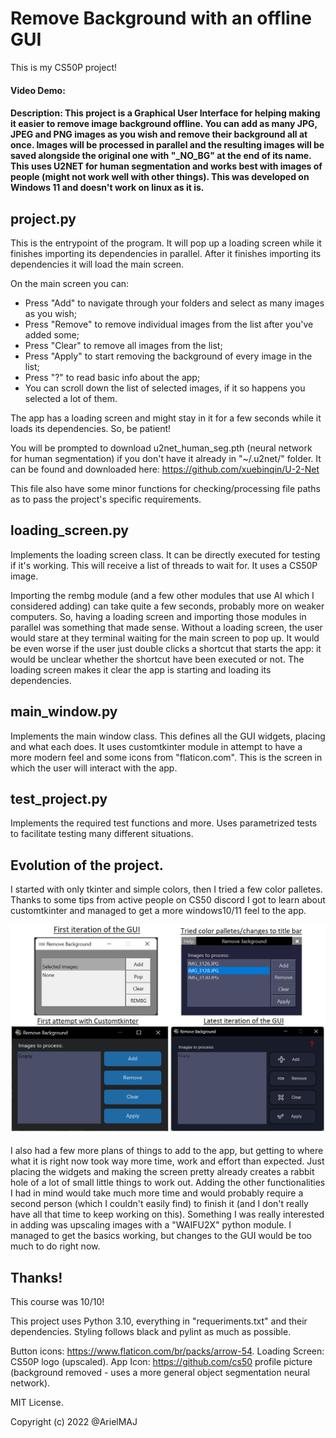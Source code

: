 # Remove Background with an offline GUI

This is my CS50P project!

#### Video Demo: <OMITTED>

#### Description: This project is a Graphical User Interface for helping making it easier to remove image background offline. You can add as many JPG, JPEG and PNG images as you wish and remove their background all at once. Images will be processed in parallel and the resulting images will be saved alongside the original one with "\_NO\_BG" at the end of its name. This uses U2NET for human segmentation and works best with images of people (might not work well with other things). This was developed on Windows 11 and doesn't work on linux as it is.


## project.py

This is the entrypoint of the program. It will pop up a loading screen while it finishes importing its
dependencies in parallel. After it finishes importing its dependencies it will load the main screen.

On the main screen you can:
- Press "Add" to navigate through your folders and select as many images as you wish;
- Press "Remove" to remove individual images from the list after you've added some;
- Press "Clear" to remove all images from the list;
- Press "Apply" to start removing the background of every image in the list;
- Press "?" to read basic info about the app;
- You can scroll down the list of selected images, if it so happens you selected a lot of them.

The app has a loading screen and might stay in it for a few seconds while it loads its dependencies. So, be patient!

You will be prompted to download u2net_human_seg.pth (neural network for human segmentation) if you don't have it already in "\~/.u2net/" folder. It can be found and downloaded here: https://github.com/xuebinqin/U-2-Net

This file also have some minor functions for checking/processing file paths as to pass the project's specific requirements.

## loading_screen.py

Implements the loading screen class. It can be directly executed for testing if it's working. This will receive a list of threads to wait for. It uses a CS50P image.

Importing the rembg module (and a few other modules that use AI which I considered adding) can take quite a few seconds, probably more on weaker computers. So, having a loading screen and importing those modules in parallel was something that made sense. Without a loading screen, the user would stare at they terminal waiting for the main screen to pop up. It would be even worse if the user just double clicks a shortcut that starts the app: it would be unclear whether the shortcut have been executed or not. The loading screen makes it clear the app is starting and loading its dependencies.

## main_window.py

Implements the main window class. This defines all the GUI widgets, placing and what each does. It uses customtkinter module in attempt to have a more modern feel and some icons from "flaticon.com". This is the screen in which the user will interact with the app.

## test_project.py

Implements the required test functions and more. Uses parametrized tests to facilitate testing many different situations.

## Evolution of the project.

I started with only tkinter and simple colors, then I tried a few color palletes. Thanks to some tips from active people on CS50 discord I got to learn about customtkinter and managed to get a more windows10/11 feel to the app.

![GUI_evolution](images/gui_evolution.png)

I also had a few more plans of things to add to the app, but getting to where what it is right now took way more time, work and effort than expected. Just placing the widgets and making the screen pretty already creates a rabbit hole of a lot of small little things to work out. Adding the other functionalities I had in mind would take much more time and would probably require a second person (which I couldn't easily find) to finish it (and I don't really have all that time to keep working on this). Something I was really interested in adding was upscaling images with a "WAIFU2X" python module. I managed to get the basics working, but changes to the GUI would be too much to do right now.


## Thanks!

This course was 10/10!

This project uses Python 3.10, everything in "requeriments.txt" and their dependencies. Styling follows black and pylint as much as possible.

Button icons: https://www.flaticon.com/br/packs/arrow-54.
Loading Screen: CS50P logo (upscaled).
App Icon: https://github.com/cs50 profile picture (background removed - uses a more general object segmentation neural network).

MIT License.

Copyright (c) 2022 @ArielMAJ